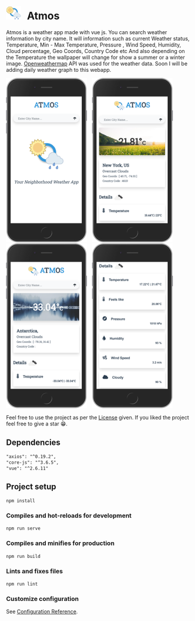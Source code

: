# [<img src="./src/assets/logo.png" width="40" style="margin-right:10px;"/>](Winter) Atmos


 Atmos is a weather app made with vue js. You can search weather information by city name. It will information such as current Weather status, Temperature, Min - Max Temperature, Pressure , Wind Speed, Humidity, Cloud percentage, Geo Coords, Country Code etc And also depending on the Temperature the wallpaper will change for show a summer or a winter image. [Openweathermap](https://openweathermap.org/) API was used for the weather data. Soon I will be adding daily weather graph to this webapp.

[<img src="./assets/home.png" width="220" style="margin-right:10px;"/>](Home)
[<img src="./assets/warm.png" width="220" style="margin-right:10px;"/>](Summer)
[<img src="./assets/cold.png" width="220" style="margin-right:10px;"/>](Winter)
[<img src="./assets/info.png" width="220" style="margin-right:10px;"/>](Info)


 Feel free to use the project as per the [License](LICENSE) given. If you liked the project feel free to give a star 😁.

## Dependencies
    "axios": "^0.19.2",
    "core-js": "^3.6.5",
    "vue": "^2.6.11"


## Project setup
```
npm install
```

### Compiles and hot-reloads for development
```
npm run serve
```

### Compiles and minifies for production
```
npm run build
```

### Lints and fixes files
```
npm run lint
```

### Customize configuration
See [Configuration Reference](https://cli.vuejs.org/config/).

